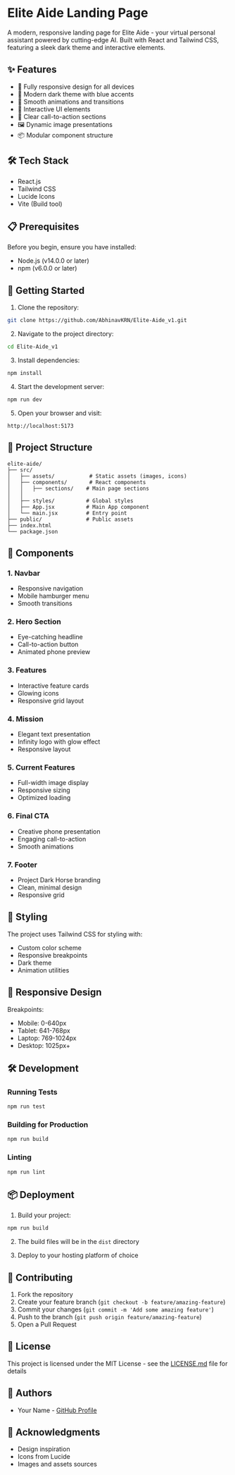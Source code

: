 # Elite Aide Landing Page

A modern, responsive landing page for Elite Aide - your virtual personal assistant powered by cutting-edge AI. Built with React and Tailwind CSS, featuring a sleek dark theme and interactive elements.


## ✨ Features

- 📱 Fully responsive design for all devices
- 🌙 Modern dark theme with blue accents
- 🎨 Smooth animations and transitions
- 💫 Interactive UI elements
- 🎯 Clear call-to-action sections
- 🖼️ Dynamic image presentations
- 📦 Modular component structure

## 🛠️ Tech Stack

- React.js
- Tailwind CSS
- Lucide Icons
- Vite (Build tool)

## 📋 Prerequisites

Before you begin, ensure you have installed:
- Node.js (v14.0.0 or later)
- npm (v6.0.0 or later)

## 🚀 Getting Started

1. Clone the repository:
```bash
git clone https://github.com/AbhinavKRN/Elite-Aide_v1.git
```

2. Navigate to the project directory:
```bash
cd Elite-Aide_v1
```

3. Install dependencies:
```bash
npm install
```

4. Start the development server:
```bash
npm run dev
```

5. Open your browser and visit:
```
http://localhost:5173
```

## 📁 Project Structure

```
elite-aide/
├── src/
│   ├── assets/           # Static assets (images, icons)
│   ├── components/       # React components
│   │   ├── sections/    # Main page sections
│   │   
│   ├── styles/          # Global styles
│   ├── App.jsx          # Main App component
│   └── main.jsx         # Entry point
├── public/              # Public assets
├── index.html
└── package.json
```

## 📑 Components

### 1. Navbar
- Responsive navigation
- Mobile hamburger menu
- Smooth transitions

### 2. Hero Section
- Eye-catching headline
- Call-to-action button
- Animated phone preview

### 3. Features
- Interactive feature cards
- Glowing icons
- Responsive grid layout

### 4. Mission
- Elegant text presentation
- Infinity logo with glow effect
- Responsive layout

### 5. Current Features
- Full-width image display
- Responsive sizing
- Optimized loading

### 6. Final CTA
- Creative phone presentation
- Engaging call-to-action
- Smooth animations

### 7. Footer
- Project Dark Horse branding
- Clean, minimal design
- Responsive grid

## 🎨 Styling

The project uses Tailwind CSS for styling with:
- Custom color scheme
- Responsive breakpoints
- Dark theme
- Animation utilities

## 📱 Responsive Design

Breakpoints:
- Mobile: 0-640px
- Tablet: 641-768px
- Laptop: 769-1024px
- Desktop: 1025px+

## 🛠️ Development

### Running Tests
```bash
npm run test
```

### Building for Production
```bash
npm run build
```

### Linting
```bash
npm run lint
```

## 📦 Deployment

1. Build your project:
```bash
npm run build
```

2. The build files will be in the `dist` directory

3. Deploy to your hosting platform of choice

## 🤝 Contributing

1. Fork the repository
2. Create your feature branch (`git checkout -b feature/amazing-feature`)
3. Commit your changes (`git commit -m 'Add some amazing feature'`)
4. Push to the branch (`git push origin feature/amazing-feature`)
5. Open a Pull Request

## 📜 License

This project is licensed under the MIT License - see the [LICENSE.md](LICENSE) file for details

## 👥 Authors

- Your Name - [GitHub Profile](https://github.com/AbhinavKRN)

## 🙏 Acknowledgments

- Design inspiration
- Icons from Lucide
- Images and assets sources
